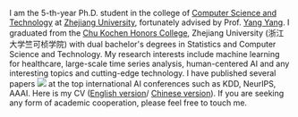 I am the 5-th-year Ph.D. student in the college of [Computer Science and Technology](http://www.cs.zju.edu.cn/) at 
[Zhejiang University](http://www.zju.edu.cn/), fortunately advised by Prof. [Yang Yang](http://yangy.org/).
I graduated from the [Chu Kochen Honors College](http://ckc.zju.edu.cn/ckcen/main.htm), Zhejiang University (浙江大学竺可桢学院) 
with dual bachelor's degrees in Statistics and Computer Science and Technology.
My research interests include machine learning for healthcare, large-scale time series analysis, human-centered AI and 
any interesting topics and cutting-edge technology.
I have published several papers <a href='https://scholar.google.com/citations?user=wKgkgeMAAAAJ'><img src="https://img.shields.io/endpoint?logo=Google%20Scholar&url=https%3A%2F%2Fcdn.jsdelivr.net%2Fgh%2FMrNobodyCali%2FMrNobodyCali.github.io@google-scholar-stats%2Fgs_data_shieldsio.json&labelColor=f6f6f6&color=9cf&style=flat&label=citations"></a>
at the top international AI conferences such as KDD, NeurIPS, AAAI.
Here is my CV (<a target="_blank"  href="_pages/includes/Junru_CV_202409.pdf">English version</a>/
<a target="_blank"  href="_pages/includes/俊儒_中文简历_202409.pdf">Chinese version</a>).
If you are seeking any form of academic cooperation, please feel free to touch me.

